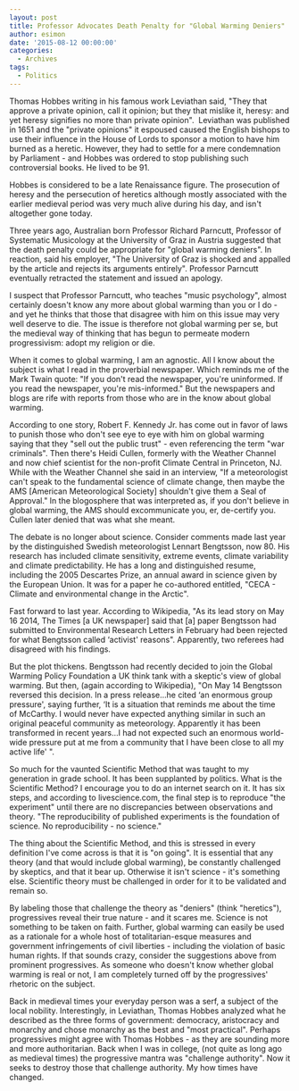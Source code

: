 ```yaml
---
layout: post
title: Professor Advocates Death Penalty for "Global Warming Deniers"
author: esimon
date: '2015-08-12 00:00:00'
categories:
  - Archives
tags:
  - Politics
---
```

Thomas Hobbes writing in his famous work Leviathan said, "They that approve a private opinion, call it opinion; but they that mislike it, heresy: and yet heresy signifies no more than private opinion".  Leviathan was published in 1651 and the "private opinions" it espoused caused the English bishops to use their influence in the House of Lords to sponsor a motion to have him burned as a heretic. However, they had to settle for a mere condemnation by Parliament - and Hobbes was ordered to stop publishing such controversial books. He lived to be 91. 

Hobbes is considered to be a late Renaissance figure. The prosecution of heresy and the persecution of heretics although mostly associated with the earlier medieval period was very much alive during his day, and isn't altogether gone today. 

Three years ago, Australian born Professor Richard Parncutt, Professor of Systematic Musicology at the University of Graz in Austria suggested that the death penalty could be appropriate for "global warming deniers". In reaction, said his employer, "The University of Graz is shocked and appalled by the article and rejects its arguments entirely". Professor Parncutt eventually retracted the statement and issued an apology. 

I suspect that Professor Parncutt, who teaches "music psychology", almost certainly doesn't know any more about global warming than you or I do - and yet he thinks that those that disagree with him on this issue may very well deserve to die. The issue is therefore not global warming per se, but the medieval way of thinking that has begun to permeate modern progressivism: adopt my religion or die. 

When it comes to global warming, I am an agnostic. All I know about the subject is what I read in the proverbial newspaper. Which reminds me of the Mark Twain quote: "If you don't read the newspaper, you're uninformed. If you read the newspaper, you're mis-informed." But the newspapers and blogs are rife with reports from those who are in the know about global warming. 

According to one story, Robert F. Kennedy Jr. has come out in favor of laws to punish those who don't see eye to eye with him on global warming saying that they "sell out the public trust" - even referencing the term "war criminals". Then there's Heidi Cullen, formerly with the Weather Channel and now chief scientist for the non-profit Climate Central in Princeton, NJ. While with the Weather Channel she said in an interview, "If a meteorologist can't speak to the fundamental science of climate change, then maybe the AMS [American Meteorological Society] shouldn't give them a Seal of Approval." In the blogosphere that was interpreted as, if you don't believe in global warming, the AMS should excommunicate you, er, de-certify you. Cullen later denied that was what she meant. 

The debate is no longer about science. Consider comments made last year by the distinguished Swedish meteorologist Lennart Bengtsson, now 80. His research has included climate sensitivity, extreme events, climate variability and climate predictability. He has a long and distinguished resume, including the 2005 Descartes Prize, an annual award in science given by the European Union. It was for a paper he co-authored entitled, "CECA - Climate and environmental change in the Arctic". 

Fast forward to last year. According to Wikipedia, "As its lead story on May 16 2014, The Times [a UK newspaper] said that [a] paper Bengtsson had submitted to Environmental Research Letters in February had been rejected for what Bengtsson called ‘activist' reasons". Apparently, two referees had disagreed with his findings. 

But the plot thickens. Bengtsson had recently decided to join the Global Warming Policy Foundation a UK think tank with a skeptic's view of global warming. But then, (again according to Wikipedia), "On May 14 Bengtsson reversed this decision. In a press release…he cited ‘an enormous group pressure', saying further, ‘It is a situation that reminds me about the time of McCarthy. I would never have expected anything similar in such an original peaceful community as meteorology. Apparently it has been transformed in recent years…I had not expected such an enormous world-wide pressure put at me from a community that I have been close to all my active life' ".   

So much for the vaunted Scientific Method that was taught to my generation in grade school. It has been supplanted by politics. What is the Scientific Method? I encourage you to do an internet search on it. It has six steps, and according to livescience.com, the final step is to reproduce "the experiment" until there are no discrepancies between observations and theory. "The reproducibility of published experiments is the foundation of science. No reproducibility - no science." 

The thing about the Scientific Method, and this is stressed in every definition I've come across is that it is "on going". It is essential that any theory (and that would include global warming), be constantly challenged by skeptics, and that it bear up. Otherwise it isn't science - it's something else. Scientific theory must be challenged in order for it to be validated and remain so. 

By labeling those that challenge the theory as "deniers" (think "heretics"), progressives reveal their true nature - and it scares me. Science is not something to be taken on faith. Further, global warming can easily be used as a rationale for a whole host of totalitarian-esque measures and government infringements of civil liberties - including the violation of basic human rights. If that sounds crazy, consider the suggestions above from prominent progressives. As someone who doesn't know whether global warming is real or not, I am completely turned off by the progressives' rhetoric on the subject. 

Back in medieval times your everyday person was a serf, a subject of the local nobility. Interestingly, in Leviathan, Thomas Hobbes analyzed what he described as the three forms of government: democracy, aristocracy and monarchy and chose monarchy as the best and "most practical". Perhaps progressives might agree with Thomas Hobbes - as they are sounding more and more authoritarian. Back when I was in college, (not quite as long ago as medieval times) the progressive mantra was "challenge authority". Now it seeks to destroy those that challenge authority. My how times have changed. 	

